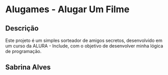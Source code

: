 # Alugames - Alugar Um Filme

## Descrição
Este projeto é um simples sorteador de amigos secretos, desenvolvido em um curso da ALURA - Include, com o objetivo de desenvolver minha lógica de programação.

## Sabrina Alves